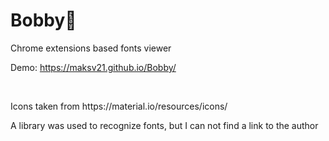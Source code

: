 # Bobby🐶
Chrome extensions based fonts viewer

Demo: https://maksv21.github.io/Bobby/

<br>
<p>Icons taken from https://material.io/resources/icons/</p>
<p>A library was used to recognize fonts, but I can not find a link to the author</p>

